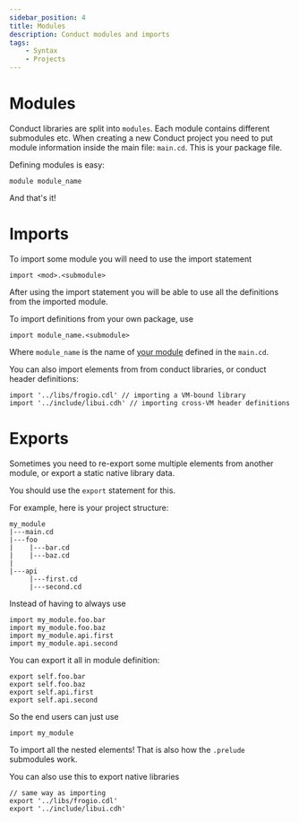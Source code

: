 ```yaml
---
sidebar_position: 4
title: Modules
description: Conduct modules and imports
tags:
    - Syntax
    - Projects
---
```


# Modules

Conduct libraries are split into `modules`. Each module contains different submodules etc.
When creating a new Conduct project you need to put module information inside the main file:
`main.cd`. This is your package file.

Defining modules is easy:

```conduct title=src/main.cd
module module_name
```

And that's it!

# Imports

To import some module you will need to use the import statement

```conduct
import <mod>.<submodule>
```

After using the import statement you will be able to use all the definitions from the imported module.

To import definitions from your own package, use

```conduct
import module_name.<submodule>
```

Where `module_name` is the name of [your module](#modules) defined in the `main.cd`.

You can also import elements from from conduct libraries, or conduct header definitions:

```conduct
import '../libs/frogio.cdl' // importing a VM-bound library
import '../include/libui.cdh' // importing cross-VM header definitions
```

# Exports

Sometimes you need to re-export some multiple elements from another module, or export a static native library data.

You should use the `export` statement for this.

For example, here is your project structure:

```
my_module
|---main.cd
|---foo
|    |---bar.cd
|    |---baz.cd
|
|---api
     |---first.cd
     |---second.cd
```

Instead of having to always use

```conduct
import my_module.foo.bar
import my_module.foo.baz
import my_module.api.first
import my_module.api.second
```

You can export it all in module definition:

```conduct title=my_module/main.cd
export self.foo.bar
export self.foo.baz
export self.api.first
export self.api.second
```

So the end users can just use

```conduct
import my_module
```

To import all the nested elements! That is also how the `.prelude` submodules work.

You can also use this to export native libraries

```conduct
// same way as importing
export '../libs/frogio.cdl'
export '../include/libui.cdh'
```